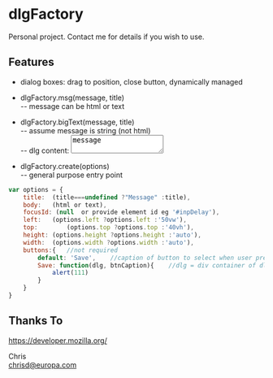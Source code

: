 # dlgFactory

Personal project.  Contact me for details if you wish to use.

## Features
- dialog boxes: drag to position, close button, dynamically managed  

- dlgFactory.msg(message, title)  
	-- message can be html or text

- dlgFactory.bigText(message, title)  
	-- assume message is string (not html)  
	-- dlg content: <textarea>message</textarea>

- dlgFactory.create(options)  
		-- general purpose entry point
```Javascript		
var options = {
	title:	(title===undefined ?"Message" :title),
	body: 	(html or text),
	focusId: (null  or provide element id eg '#inpDelay'),
	left: 	(options.left ?options.left :'50vw'),
	top:		(options.top ?options.top :'40vh'),
	height:	(options.height ?options.height :'auto'),
	width:	(options.width ?options.width :'auto'),
	buttons:{	//not required
		default: 'Save',	//caption of button to select when user presses Enter key
		Save: function(dlg, btnCaption){	//dlg = div container of dlg
			alert(111)
		}
	}
}
```			

## Thanks To
https://developer.mozilla.org/


Chris  
chrisd@europa.com
